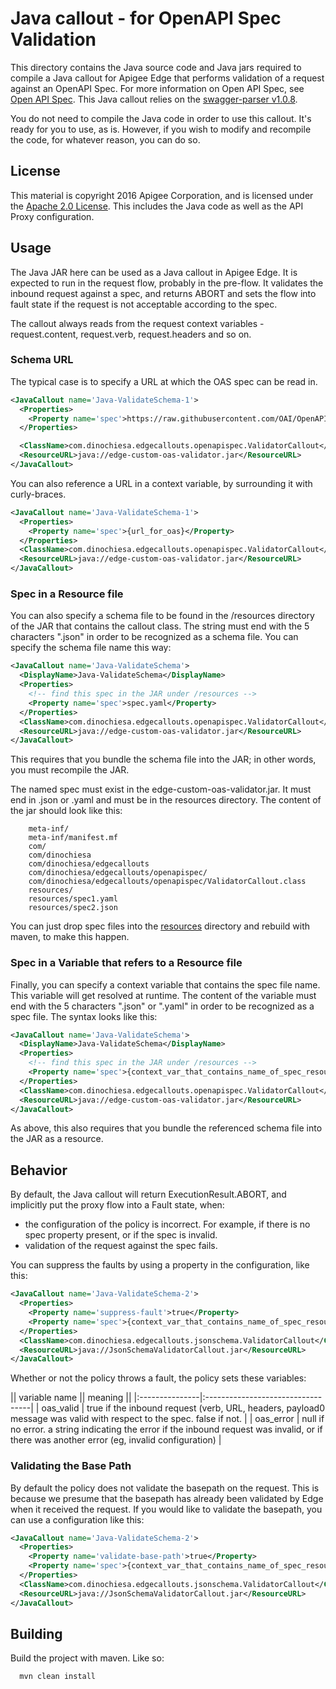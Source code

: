 # Java callout - for OpenAPI Spec Validation

This directory contains the Java source code and Java jars required to
compile a Java callout for Apigee Edge that performs validation of
a request against an OpenAPI Spec. 
For more information on Open API Spec, see [Open API Spec](https://github.com/OAI/OpenAPI-Specification). 
This Java callout relies on the [swagger-parser v1.0.8](https://github.com/swagger-api/swagger-parser).

You do not need to compile the Java code in order to use this
callout. It's ready for you to use, as is. However, if you wish to modify and
recompile the code, for whatever reason, you can do so.

## License

This material is copyright 2016 Apigee Corporation, 
and is licensed under the [Apache 2.0 License](LICENSE). This includes the Java code as well as the API Proxy configuration. 


## Usage

The Java JAR here can be used as a Java callout in Apigee Edge. It is expected to run in the request flow, probably in the pre-flow.  It validates the inbound request against a spec, and returns ABORT and sets the flow into fault state if the request is not acceptable according to the spec. 

The callout always reads from the request context variables - request.content, request.verb, request.headers and so on.


### Schema URL

The typical case is to specify a URL at which the OAS spec can be read in. 

```xml
<JavaCallout name='Java-ValidateSchema-1'>
  <Properties>
    <Property name='spec'>https://raw.githubusercontent.com/OAI/OpenAPI-Specification/master/examples/v2.0/yaml/petstore-minimal.yaml</Property>
  </Properties>

  <ClassName>com.dinochiesa.edgecallouts.openapispec.ValidatorCallout</ClassName>
  <ResourceURL>java://edge-custom-oas-validator.jar</ResourceURL>
</JavaCallout>
```

You can also reference a URL in a context variable, by surrounding it with curly-braces.

```xml
<JavaCallout name='Java-ValidateSchema-1'>
  <Properties>
    <Property name='spec'>{url_for_oas}</Property>
  </Properties>
  <ClassName>com.dinochiesa.edgecallouts.openapispec.ValidatorCallout</ClassName>
  <ResourceURL>java://edge-custom-oas-validator.jar</ResourceURL>
</JavaCallout>
```

### Spec in a Resource file

You can also specify a schema file to be found in the /resources
directory of the JAR that contains the callout class. The string must
end with the 5 characters ".json" in order to be recognized as a schema
file. You can specify the schema file name this way:

```xml
<JavaCallout name='Java-ValidateSchema'>
  <DisplayName>Java-ValidateSchema</DisplayName>
  <Properties>
    <!-- find this spec in the JAR under /resources -->
    <Property name='spec'>spec.yaml</Property>
  </Properties>
  <ClassName>com.dinochiesa.edgecallouts.openapispec.ValidatorCallout</ClassName>
  <ResourceURL>java://edge-custom-oas-validator.jar</ResourceURL>
</JavaCallout>
```

This requires that you bundle the schema file into the JAR; in other words, you must recompile the JAR. 


The named spec must exist in the edge-custom-oas-validator.jar. It must end in .json or .yaml and  must be in the resources directory.  The content of the jar
should look like this: 

        meta-inf/
        meta-inf/manifest.mf
        com/
        com/dinochiesa
        com/dinochiesa/edgecallouts
        com/dinochiesa/edgecallouts/openapispec/
        com/dinochiesa/edgecallouts/openapispec/ValidatorCallout.class
        resources/
        resources/spec1.yaml
        resources/spec2.json

You can just drop spec files into the [resources](src/main/resources) directory and rebuild with maven, to make this happen. 


### Spec in a Variable that refers to a Resource file

Finally, you can specify a context variable that contains the spec
file name. This variable will get resolved at runtime. The content of
the variable must end with the 5 characters ".json" or ".yaml" in order to be
recognized as a spec file.  The syntax looks like this:

```xml
<JavaCallout name='Java-ValidateSchema'>
  <DisplayName>Java-ValidateSchema</DisplayName>
  <Properties>
    <!-- find this spec in the JAR under /resources -->
    <Property name='spec'>{context_var_that_contains_name_of_spec_resource}</Property>
  </Properties>
  <ClassName>com.dinochiesa.edgecallouts.openapispec.ValidatorCallout</ClassName>
  <ResourceURL>java://edge-custom-oas-validator.jar</ResourceURL>
</JavaCallout>
```

As above, this also requires that you bundle the referenced schema file into the JAR as a resource.

## Behavior

By default, the Java callout will return ExecutionResult.ABORT, and implicitly put the proxy flow into a Fault state, when:

* the configuration of the policy is incorrect. For example, if there is no spec property present, or if the spec is invalid. 
* validation of the request against the spec fails. 

You can suppress the faults by using a property in the configuration, like this: 

```xml
<JavaCallout name='Java-ValidateSchema-2'>
  <Properties>
    <Property name='suppress-fault'>true</Property>
    <Property name='spec'>{context_var_that_contains_name_of_spec_resource}</Property>
  </Properties>
  <ClassName>com.dinochiesa.edgecallouts.jsonschema.ValidatorCallout</ClassName>
  <ResourceURL>java://JsonSchemaValidatorCallout.jar</ResourceURL>
</JavaCallout>
```

Whether or not the policy throws a fault, the policy sets these variables:

|| variable name || meaning ||
|:---------------|:----------------------------------|
| oas_valid      | true if the inbound request (verb, URL, headers, payload0 message was valid with respect to the spec. false if not. |
| oas_error      | null if no error. a string indicating the error if the inbound request was invalid, or if there was another error (eg, invalid configuration) |


### Validating the Base Path

By default the policy does not validate the basepath on the
request. This is because we presume that the basepath has already been
validated by Edge when it received the request. If you would like to
validate the basepath, you can use a configuration like this:

```xml
<JavaCallout name='Java-ValidateSchema-2'>
  <Properties>
    <Property name='validate-base-path'>true</Property>
    <Property name='spec'>{context_var_that_contains_name_of_spec_resource}</Property>
  </Properties>
  <ClassName>com.dinochiesa.edgecallouts.jsonschema.ValidatorCallout</ClassName>
  <ResourceURL>java://JsonSchemaValidatorCallout.jar</ResourceURL>
</JavaCallout>
```


## Building

Build the project with maven.  Like so:

```
  mvn clean install
```


